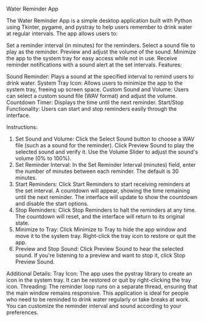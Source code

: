 Water Reminder App

The Water Reminder App is a simple desktop application built with Python using Tkinter, pygame, and pystray to help users remember to drink water at regular intervals. The app allows users to:

Set a reminder interval (in minutes) for the reminders.
Select a sound file to play as the reminder.
Preview and adjust the volume of the sound.
Minimize the app to the system tray for easy access while not in use.
Receive reminder notifications with a sound alert at the set intervals.
Features:

Sound Reminder: Plays a sound at the specified interval to remind users to drink water.
System Tray Icon: Allows users to minimize the app to the system tray, freeing up screen space.
Custom Sound and Volume: Users can select a custom sound file (WAV format) and adjust the volume.
Countdown Timer: Displays the time until the next reminder.
Start/Stop Functionality: Users can start and stop reminders easily through the interface.

Instructions:
1. Set Sound and Volume:
Click the Select Sound button to choose a WAV file (such as a sound for the reminder).
Click Preview Sound to play the selected sound and verify it.
Use the Volume Slider to adjust the sound's volume (0% to 100%).
2. Set Reminder Interval:
In the Set Reminder Interval (minutes) field, enter the number of minutes between each reminder. The default is 30 minutes.
3. Start Reminders:
Click Start Reminders to start receiving reminders at the set interval. A countdown will appear, showing the time remaining until the next reminder.
The interface will update to show the countdown and disable the start options.
4. Stop Reminders:
Click Stop Reminders to halt the reminders at any time. The countdown will reset, and the interface will return to its original state.
5. Minimize to Tray:
Click Minimize to Tray to hide the app window and move it to the system tray. Right-click the tray icon to restore or quit the app.
6. Preview and Stop Sound:
Click Preview Sound to hear the selected sound. If you're listening to a preview and want to stop it, click Stop Preview Sound.

Additional Details:
Tray Icon: The app uses the pystray library to create an icon in the system tray. It can be restored or quit by right-clicking the tray icon.
Threading: The reminder loop runs on a separate thread, ensuring that the main window remains responsive.
This application is ideal for people who need to be reminded to drink water regularly or take breaks at work. You can customize the reminder interval and sound according to your preferences.
